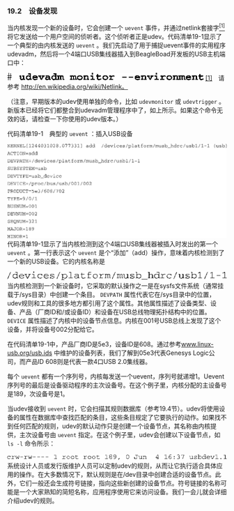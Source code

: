 ### 19.2　设备发现

当内核发现一个新的设备时，它会创建一个 `uevent` 事件，并通过netlink套接字<a class="my_markdown" href="['#anchor191']"><sup class="my_markdown">[1]</sup></a>将它发送给一个用户空间的侦听者。这个侦听者正是udev。代码清单19-1显示了一个典型的由内核发送的 `uevent` 。我们先启动了用于捕捉uevent事件的实用程序udevadm，然后将一个4端口USB集线器插入到BeagleBoad开发板的USB主机端口中：



![580.png](../images/580.png)
<a class="my_markdown" href="['#ac191']">[1]</a>　请参考 http://en.wikipedia.org/wiki/Netlink。

（注意，早期版本的udev使用单独的命令，比如 `udevmonitor` 或 `udevtrigger` 。新版本已经将它们都整合到udevadm管理程序中了，如上所示。如果这个命令无效的话，请检查一下你使用的udev版本。）

代码清单19-1　典型的 `uevent` ：插入USB设备



![581.png](../images/581.png)
代码清单19-1显示了当内核检测到这个4端口USB集线器被插入时发出的第一个 `uevent` 。第一行表示这个 `uevent` 是个“添加”（add）操作，意味着内核检测到了一个新的USB设备。它的内核名称是



![582.png](../images/582.png)
当内核检测到一个新设备时，它采取的默认操作之一是在sysfs文件系统（通常挂载于/sys目录）中创建一个条目。 `DEVPATH` 属性代表它在/sys目录中的位置，udev规则和工具的很多地方都引用了这个属性。其他属性描述了设备类型、设备、产品（厂商ID和/或设备ID）和设备在USB总线物理拓扑结构中的位置。 `DEVICE` 属性描述了内核中的设备节点信息。内核在001号USB总线上发现了这个设备，并将设备号002分配给它。

在代码清单19-1中，产品厂商ID是5e3，设备ID是608。通过参考<a class="my_markdown" href="[]">www.linux-usb.org/usb.ids</a> 中维护的设备列表，我们了解到05e3代表Genesys Logic公司，而产品ID 608则是代表一款4口USB 2.0集线器。

每个 `uevent` 都有一个序列号，内核每发送一个uevent，序列号就递增1。Uevent序列号的最后是设备驱动程序的主次设备号。在这个例子里，内核分配的主设备号是189，次设备号是1。

当udev接收到 `uevent` 时，它会扫描其规则数据库（参考19.4节）。udev将使用设备的属性在数据库中查找匹配的条目，这些条目规定了它要执行的动作。如果找不到任何匹配的规则，udev的默认动作只是创建一个设备节点，其名称由内核提供，主次设备号由 `uevent` 指定。在这个例子里，udev会创建以下设备节点，如 `ls -l` 命令所示：



![583.png](../images/583.png)
系统设计人员或发行版维护人员可以定制udev的规则，从而让它执行适合具体应用的操作。在大多数情况下，默认规则是在/dev目录中创建合适的设备节点。此外，它们一般还会生成符号链接，指向这些新创建的设备节点。符号链接的名称可能是一个大家熟知的简短名称，应用程序使用它来访问设备。我们一会儿就会详细介绍udev的规则。

